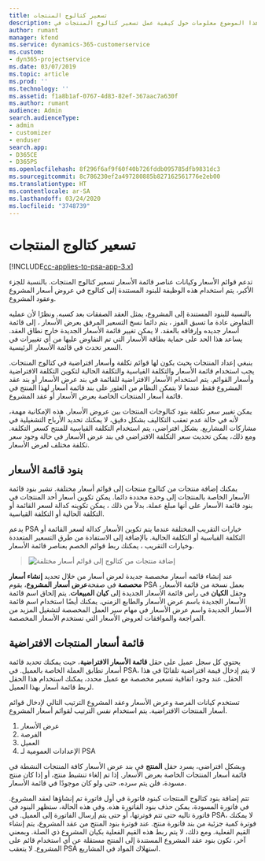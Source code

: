 ```yaml
---
title: تسعير كتالوج المنتجات
description: يقدم هذا الموضوع معلومات حول كيفية عمل تسعير كتالوج المنتجات في Dynamics 365 Project Service Automation (PSA).
author: rumant
manager: kfend
ms.service: dynamics-365-customerservice
ms.custom:
- dyn365-projectservice
ms.date: 03/07/2019
ms.topic: article
ms.prod: ''
ms.technology: ''
ms.assetid: f1a8b1af-0767-4d83-82ef-367aac7a630f
ms.author: rumant
audience: Admin
search.audienceType:
- admin
- customizer
- enduser
search.app:
- D365CE
- D365PS
ms.openlocfilehash: 8f296f6af9f60f40b726fddb095785dfb9831dc3
ms.sourcegitcommit: 8c786230ef2a497280885b827162561776e2eb00
ms.translationtype: HT
ms.contentlocale: ar-SA
ms.lasthandoff: 03/24/2020
ms.locfileid: "3748739"
---
```

# <a name="product-catalog-pricing"></a>تسعير كتالوج المنتجات 

[!INCLUDE[cc-applies-to-psa-app-3.x](../includes/cc-applies-to-psa-app-3x.md)]


تدعم قوائم الأسعار وكيانات عناصر قائمة الأسعار تسعير كتالوج المنتجات. بالنسبة للجزء الأكبر، يتم استخدام هذه الوظيفة للبنود المستندة إلى كتالوج في عروض أسعار المشروع وعقود المشروع.

بالنسبة للبنود المستندة إلى المشروع، يمثل العقد الصفقات بعد كسبه. ونظرًا لأن عمليه التفاوض عادة ما تسبق الفوز ، يتم دائما نسخ التسعير المرفق بعرض الأسعار ، إلى قائمة أسعار جديده وإرفاقه بالعقد. لا يمكن تغيير قائمة الأسعار الجديدة خارج نطاق العقد. يساعد هذا الحد على حماية بطاقة الأسعار التي تم التفاوض عليها من أي تغييرات في السعر تحدث في قائمة الأسعار الرئيسية.

ينبغي إعداد المنتجات بحيث يكون لها قوائم تكلفة وأسعار افتراضية في كتالوج المنتجات. يجب استخدام قائمة الأسعار والتكلفة القياسية والتكلفة الحالية لتكوين التكلفة الافتراضية وأسعار القوائم. يتم استخدام الأسعار الافتراضية للقائمة في بند عرض الأسعار أو بند عقد المشروع فقط عندما لا يتمكن النظام من العثور على بند قائمة أسعار لهذا المنتج في قائمة أسعار المنتجات الخاصة بعرض الأسعار أو عقد المشروع.

يمكن تغيير سعر تكلفة بنود كتالوجات المنتجات بين عروض الأسعار. هذه الإمكانية مهمة، لأنه في حالة عدم تعقب التكاليف بشكل دقيق، لا يمكنك تحديد الأرباح التشغيلية في مشاركات المشاريع. بشكل افتراضي، يتم استخدام التكلفة القياسية للمنتج كسعر التكلفة. ومع ذلك، يمكن تحديث سعر التكلفة الافتراضي في بند عرض الأسعار في حالة وجود سعر تكلفة مختلف لعرض الأسعار.

## <a name="price-list-items"></a>بنود قائمة الأسعار

يمكنك إضافة منتجات من كتالوج منتجات إلى قوائم أسعار مختلفة. تشير بنود قائمة الأسعار الخاصة بالمنتجات إلى وحدة محددة دائما. يمكن تكوين أسعار أحد المنتجات في بنود قائمة الأسعار على أنها مبلغ عملة. بدلاً من ذلك ، يمكن تكوينه كدالة لسعر القائمة أو التكلفة الحالية أو التكلفة القياسية.

يدعم PSA خيارات التقريب المختلفة عندما يتم تكوين الأسعار كدالة لسعر القائمة أو التكلفة القياسية أو التكلفة الحالية. بالإضافة إلى الاستفادة من طرق التسعير المتعددة وخيارات التقريب ، يمكنك ربط قوائم الخصم بعناصر قائمة الأسعار. 

> ![إضافة منتجات من كتالوج إلى قوائم أسعار مختلفة](media/basic-guide-16.png)

عند إنشاء قائمه أسعار مخصصة جديدة لعرض أسعار من خلال تحديد **إنشاء أسعار محصصة** في صفحة**عرض أسعار المشروع**، يقوم PSA بعمل نسخة من قائمة الأسعار، وحقل **الكيان** في رأس قائمة الأسعار الجديدة إلى **كيان المبيعات**. يتم إلحاق اسم قائمة الأسعار الجديدة باسم عرض الأسعار والطابع الزمني. يمكنك أيضًا استخدام اسم قائمة الأسعار الجديدة واسم عرض الأسعار في مهام سير العمل المخصصة لتشغيل المزيد من المراجعة والموافقات لعروض الأسعار التي تستخدم الأسعار المخصصة.

 
## <a name="default-product-price-list"></a>قائمة أسعار المنتجات الافتراضية
يحتوي كل سجل عميل على حقل **قائمة الأسعار الافتراضية**، حيث يمكنك تحديد قائمة أسعار تطابق العملة الخاصة بالعميل. في PSA، لا يتم إدخال قيمة افتراضية تلقائيًا في هذا الحقل. عند وجود اتفاقية تسعير مخصصة مع عميل محدد، يمكنك استخدام هذا الحقل لربط قائمة أسعار بهذا العميل.

تستخدم كيانات الفرصة وعرض الأسعار وعقد المشروع الترتيب التالي لإدخال قوائم أسعار المنتجات الافتراضية. يتم استخدام نفس الترتيب لقوائم أسعار المشروع.

1.  عرض الأسعار
2.  الفرصة
3.  العميل
4.  الإعدادات العمومية لـ PSA

وبشكل افتراضي، يسرد حقل **المنتج** في بند عرض الأسعار كافة المنتجات النشطة في قائمة أسعار المنتجات الخاصة بعرض الأسعار. إذا تم إلغاء تنشيط منتج، أو إذا كان منتج مسودة، فلن يتم سرده، حتى ولو كان موجودًا في قائمة الأسعار. 

تتم إضافة بنود كتالوج المنتجات كبنود فاتورة في أول فاتورة تم إنشاؤها لعقد المشروع. في فاتورة المسودة، يمكن حذف بنود الفاتورة هذه. وفي هذه الحالة، ستظهر البنود في فاتورة تاليه حتى تتم فوترتها، أو حتى يتم إرسال الفاتورة إلى العميل. في PSA، لا يمكنك فوترة كمية جزئية من بند فاتورة منتج. عند فوترة بنود المنتج من عقد المشروع، يتم إنشاء القيم الفعلية. ومع ذلك، لا يتم ربط هذه القيم الفعلية بكيان المشروع ذي الصلة. وبمعني آخر، تكون بنود عقد المشروع المستندة إلى المنتج مستقلة عن أي استخدام قائم على المشروع. لا يتعقب PSA استهلاك المواد في المشاريع.

